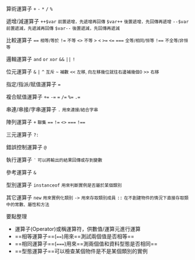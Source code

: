 算術運算子
`+`
`-`
`*`
`/`
`%`

遞增/減運算子
`++$var`	<small>前置遞增，先遞增再回傳</small>
`$var++`	<small>後置遞增，先回傳再遞增</small>
`--$var`	<small>前置遞減，先遞減再回傳</small>
`$var--`	<small>後置遞減，先回傳再遞減</small>

比較運算子
`==`	<small>相等/等於</small>
`!=`	<small>不等</small>
`<>`	<small>不等</small>
`>`
`<`
`>=`
`<=`
`===`	<small>全等/相同/恒等</small>
`!==`	<small>不全等/非恒等</small>

邏輯運算子
`and`
`or`
`xor`
`&&`
`||`
`!`

位元運算子
`&`
`|`
`^`		 <small>互斥</small>
`~`		 <small>補數</small>
`<<`	<small>左移, 向左移幾位就往右邊補幾個0</small>
`>>`	<small>右移</small>

指定/指派/賦值運算子
`=`

複合賦值運算子
`+=`
`-=`
`=`
`/=`
`%=`
`.=`

串連/串接/字串運算子
`.`	<small>用來連接/結合字串</small>

陣列運算子
`+`	<small>聯集</small>
`==`
`!=`
`<>`
`===`
`!==`

三元運算子
`?:`

錯誤控制運算子
`@`

執行運算子
`‵`	<small>可以將輸出的結果回傳或存到變數</small>

參考運算子
`&`

型別運算子
`instanceof` <small>用來判斷實例是否屬於某個類別</small>

其它運算子
`new` <small>用來實例化類別</small>
`->` <small>用來存取類別成員</small>
`::` <small>在不創建物件的情況下直接存取類中的常數、屬性和方法</small>

要點整理
- 運算子(Operator)或稱運算符，供數值/運算元進行運算
- ==相等運算子==(`==`)用來==測試兩個值是否相等==
- ==相同運算子==(`===`)用來==測兩個值和資料型態是否相同==
- ==型態運算子==可以檢查某個物件是不是某個類別的實例